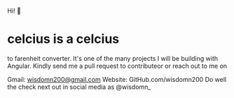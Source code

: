 Hi! 🙂
# celcius is a celcius 
to farenheit converter.
It's one of the many projects I will
be building with Angular. 
Kindly send me a pull request 
to contributeor or reach out to me on

Gmail: wisdomn200@gmail.com
Website: GitHub.com/wisdomn200
Do well the check next out in social
media as @wisdomn_
